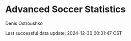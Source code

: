 # Advanced Soccer Statistics
Denis Ostroushko

<!-- gfm -->

Last successful data update: 2024-12-30 00:31:47 CST
